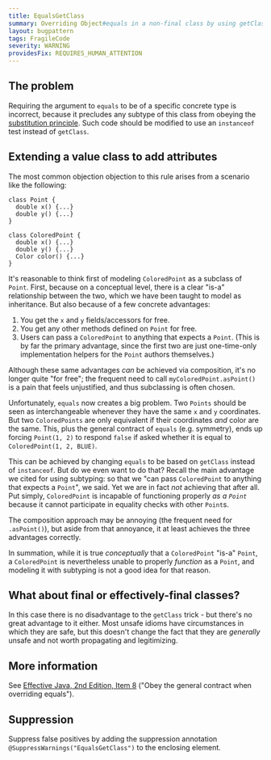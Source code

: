 ```yaml
---
title: EqualsGetClass
summary: Overriding Object#equals in a non-final class by using getClass rather than instanceof breaks substitutability of subclasses.
layout: bugpattern
tags: FragileCode
severity: WARNING
providesFix: REQUIRES_HUMAN_ATTENTION
---
```


<!--
*** AUTO-GENERATED, DO NOT MODIFY ***
To make changes, edit the @BugPattern annotation or the explanation in docs/bugpattern.
-->

## The problem
Requiring the argument to `equals` to be of a specific concrete type is
incorrect, because it precludes any subtype of this class from obeying the
[substitution principle](https://en.wikipedia.org/wiki/Liskov_substitution_principle).
Such code should be modified to use an `instanceof` test instead of `getClass`.

## Extending a value class to add attributes

The most common objection objection to this rule arises from a scenario like the
following:

```
class Point {
  double x() {...}
  double y() {...}
}

class ColoredPoint {
  double x() {...}
  double y() {...}
  Color color() {...}
}
```

It's reasonable to think first of modeling `ColoredPoint` as a subclass of
`Point`. First, because on a conceptual level, there is a clear "is-a"
relationship between the two, which we have been taught to model as inheritance.
But also because of a few concrete advantages:

1.  You get the `x` and `y` fields/accessors for free.
2.  You get any other methods defined on `Point` for free.
3.  Users can pass a `ColoredPoint` to anything that expects a `Point`. (This is
    by far the primary advantage, since the first two are just one-time-only 
    implementation helpers for the `Point` authors themselves.)

Although these same advantages *can* be achieved via composition, it's no
longer quite "for free"; the frequent need to call `myColoredPoint.asPoint()` is
a pain that feels unjustified, and thus subclassing is often chosen.

Unfortunately, `equals` now creates a big problem. Two `Points` should be seen
as interchangeable whenever they have the same `x` and `y` coordinates. But two
`ColoredPoints` are only equivalent if their coordinates *and* color are the
same. This, plus the general contract of `equals` (e.g. symmetry), ends up
forcing `Point(1, 2)` to respond `false` if asked whether it is equal to
`ColoredPoint(1, 2, BLUE)`.

This can be achieved by changing `equals` to be based on `getClass` instead of
`instanceof`. But do we even want to do that? Recall the main advantage we cited
for using subtyping: so that we "can pass `ColoredPoint` to anything that
expects a `Point`", we said. Yet we are in fact *not* achieving that after all.
Put simply, `ColoredPoint` is incapable of functioning properly *as a `Point`*
because it cannot participate in equality checks with other `Point`s.

The composition approach may be annoying (the frequent need for `.asPoint()`),
but aside from that annoyance, it at least achieves the three advantages
correctly.

In summation, while it is true *conceptually* that a `ColoredPoint` "is-a"
`Point`, a `ColoredPoint` is nevertheless unable to properly *function* as a
`Point`, and modeling it with subtyping is not a good idea for that reason.

## What about final or effectively-final classes?

In this case there is no disadvantage to the `getClass` trick - but there's no
great advantage to it either. Most unsafe idioms have circumstances in which
they are safe, but this doesn't change the fact that they are *generally* unsafe
and not worth propagating and legitimizing.

## More information

See [Effective Java, 2nd Edition, Item 8][ej8] ("Obey the general contract when
overriding equals").

[ej8]: https://books.google.com/books?id=ka2VUBqHiWkC

## Suppression
Suppress false positives by adding the suppression annotation `@SuppressWarnings("EqualsGetClass")` to the enclosing element.

